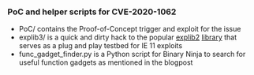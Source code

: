 ### PoC and helper scripts for CVE-2020-1062

* PoC/ contains the Proof-of-Concept trigger and exploit for the issue <br/> 
* explib3/ is a quick and dirty hack to the popular [explib2](https://github.com/tombkeeper/explib2) [library](https://www.slideshare.net/xiong120/exploit-ie-using-scriptable-active-x-controls-version-english) that serves as a plug and play testbed for IE 11 exploits<br/>
* func_gadget_finder.py is a Python script for Binary Ninja to search for useful function gadgets as mentioned in the blogpost